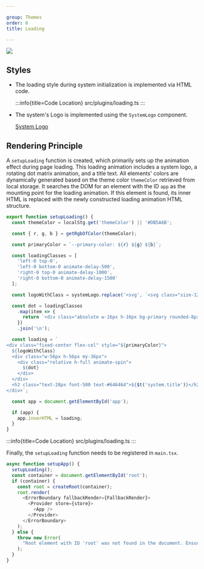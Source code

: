 ```yaml
---

group: Themes
order: 6  
title: Loading

---
```


![](/loading01.png)

## Styles

- The loading style during system initialization is implemented via HTML code.

  :::info{title=Code Location}
  src/plugins/loading.ts
  :::

- The system's Logo is implemented using the `SystemLogo` component.

  [System Logo](./logo.md)

## Rendering Principle

A `setupLoading` function is created, which primarily sets up the animation effect during page loading. This loading animation includes a system logo, a rotating dot matrix animation, and a title text. All elements' colors are dynamically generated based on the theme color `themeColor` retrieved from local storage. It searches the DOM for an element with the ID `app` as the mounting point for the loading animation. If this element is found, its inner HTML is replaced with the newly constructed loading animation HTML structure.

```ts
export function setupLoading() {
  const themeColor = localStg.get('themeColor') || '#DB5A6B';

  const { r, g, b } = getRgbOfColor(themeColor);

  const primaryColor = `--primary-color: ${r} ${g} ${b}`;

  const loadingClasses = [
    'left-0 top-0',
    'left-0 bottom-0 animate-delay-500',
    'right-0 top-0 animate-delay-1000',
    'right-0 bottom-0 animate-delay-1500'
  ];

  const logoWithClass = systemLogo.replace('<svg', `<svg class="size-128px text-primary"`);

  const dot = loadingClasses
    .map(item => {
      return `<div class="absolute w-16px h-16px bg-primary rounded-8px animate-pulse ${item}"></div>`;
    })
    .join('\n');

  const loading = `
<div class="fixed-center flex-col" style="${primaryColor}">
  ${logoWithClass}
  <div class="w-56px h-56px my-36px">
    <div class="relative h-full animate-spin">
      ${dot}
    </div>
  </div>
  <h2 class="text-28px font-500 text-#646464">${$t('system.title')}</h2>
</div>`;

  const app = document.getElementById('app');

  if (app) {
    app.innerHTML = loading;
  }
}
```

:::info{title=Code Location}
src/plugins/loading.ts
:::

Finally, the `setupLoading` function needs to be registered in `main.tsx`.

```typescript
async function setupApp() {
  setupLoading();
  const container = document.getElementById('root');
  if (container) {
    const root = createRoot(container);
    root.render(
      <ErrorBoundary fallbackRender={FallbackRender}>
        <Provider store={store}>
          <App />
        </Provider>
      </ErrorBoundary>
    );
  } else {
    throw new Error(
      "Root element with ID 'root' was not found in the document. Ensure there is a corresponding HTML element with the ID 'root' in your HTML file."
    );
  }
}
```
